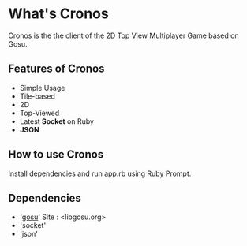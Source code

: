 # What's Cronos
Cronos is the the client of the 2D Top View Multiplayer Game based on Gosu.
## Features of Cronos
* Simple Usage
* Tile-based
* 2D
* Top-Viewed
* Latest __Socket__ on Ruby
* __JSON__

## How to use Cronos
Install dependencies and run app.rb using Ruby Prompt.

## Dependencies
* '[gosu](https://github.com/gosu/gosu)' Site : <libgosu.org>
* 'socket'
* 'json'


